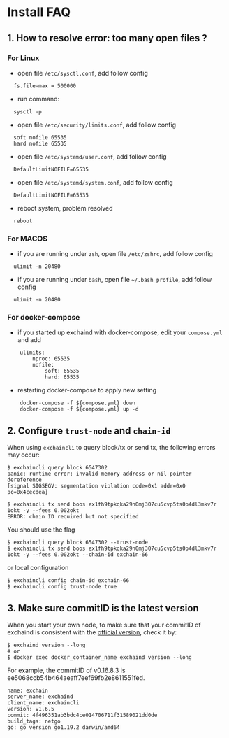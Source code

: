 # Install FAQ
## 1. How to resolve error: too many open files ?
### For Linux
* open file `/etc/sysctl.conf`, add follow config
```shell script
  fs.file-max = 500000
```
* run command: 
```shell script
  sysctl -p
```
* open file `/etc/security/limits.conf`, add follow config
```shell script
  soft nofile 65535
  hard nofile 65535
```
* open file `/etc/systemd/user.conf`, add follow config
```shell script
  DefaultLimitNOFILE=65535
```
* open file `/etc/systemd/system.conf`, add follow config
```shell script
  DefaultLimitNOFILE=65535
```
* reboot system, problem resolved
```shell script
  reboot
```
### For MACOS
* if you are running under `zsh`, open file `/etc/zshrc`, add follow config
```shell script
  ulimit -n 20480
```

* if you are running under `bash`, open file `~/.bash_profile`, add follow config
```shell script
  ulimit -n 20480
```

### For docker-compose
* if you started up exchaind with docker-compose, edit your `compose.yml` and add
```
    ulimits:
        nproc: 65535
        nofile:
            soft: 65535
            hard: 65535
```

* restarting docker-compose to apply new setting
```
    docker-compose -f ${compose.yml} down
    docker-compose -f ${compose.yml} up -d
```

## 2. Configure `trust-node` and `chain-id`
When using `exchaincli` to query block/tx or send tx, the following errors may occur:
```shell script
$ exchaincli query block 6547302
panic: runtime error: invalid memory address or nil pointer dereference
[signal SIGSEGV: segmentation violation code=0x1 addr=0x0 pc=0x4cecdea]
```

```shell script
$ exchaincli tx send boos ex1fh9tpkqka29n0mj307cu5cvp5ts0p4dl3mkv7r 1okt -y --fees 0.002okt
ERROR: chain ID required but not specified
```
You should use the flag
```shell script
$ exchaincli query block 6547302 --trust-node
$ exchaincli tx send boos ex1fh9tpkqka29n0mj307cu5cvp5ts0p4dl3mkv7r 1okt -y --fees 0.002okt --chain-id exchain-66
```
or local configuration
```shell script
$ exchaincli config chain-id exchain-66
$ exchaincli config trust-node true
```

## 3. Make sure commitID is the latest version
When you start your own node, to make sure that your commitID of exchaind is consistent with the [official version](https://github.com/okx/exchain/releases), check it by:
```shell script
$ exchaind version --long
# or
$ docker exec docker_container_name exchaind version --long

```
For example, the commitID of v0.16.8.3 is ee5068ccb54b464aeaff7eef69fb2e8611551fed.
```shell script
name: exchain
server_name: exchaind
client_name: exchaincli
version: v1.6.5
commit: 4f496351ab3bdc4ce014706711f31589021dd0de
build_tags: netgo
go: go version go1.19.2 darwin/amd64
```



